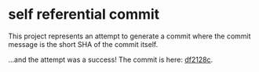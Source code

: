 # self referential commit

This project represents an attempt to generate a commit where the commit message is the short SHA of the commit itself.

...and the attempt was a success! The commit is here: [df2128c](https://github.com/broothie/self-referential-commit/commit/df2128c1b3fed98d646d86911adba677a97165ad).
